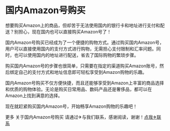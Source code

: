 # 国内Amazon号购买

想要购买Amazon上的商品，但却苦于无法使用国内的银行卡和地址进行支付和配送？别担心，现在国内也可以直接购买Amazon号了！

国内Amazon号购买已经成为了一个便捷的购物方式。通过购买国内Amazon号，用户可以直接使用国内的支付方式进行购物，无需担心支付限制和汇率问题。同时，也可以使用国内的地址进行配送，省去了国际购物的繁琐步骤。

购买国内Amazon号的步骤也很简单，只需要在指定的渠道购买Amazon账号，然后绑定自己的支付方式和地址信息即可轻松享受到Amazon购物的乐趣。

国内Amazon号购买不仅方便快捷，而且还能够享受到Amazon上丰富的商品选择和优质的购物体验。无论是购买日常用品、数码产品还是奢侈品，都可以在Amazon上找到满意的选择。

现在就赶紧购买国内Amazon号，开始畅享Amazon购物的乐趣吧！

更多 关于国内Amazon号购买 请通过✈与我们联系，感谢阅读，谢谢！[点我✈联系](https://abc.k02.cc)